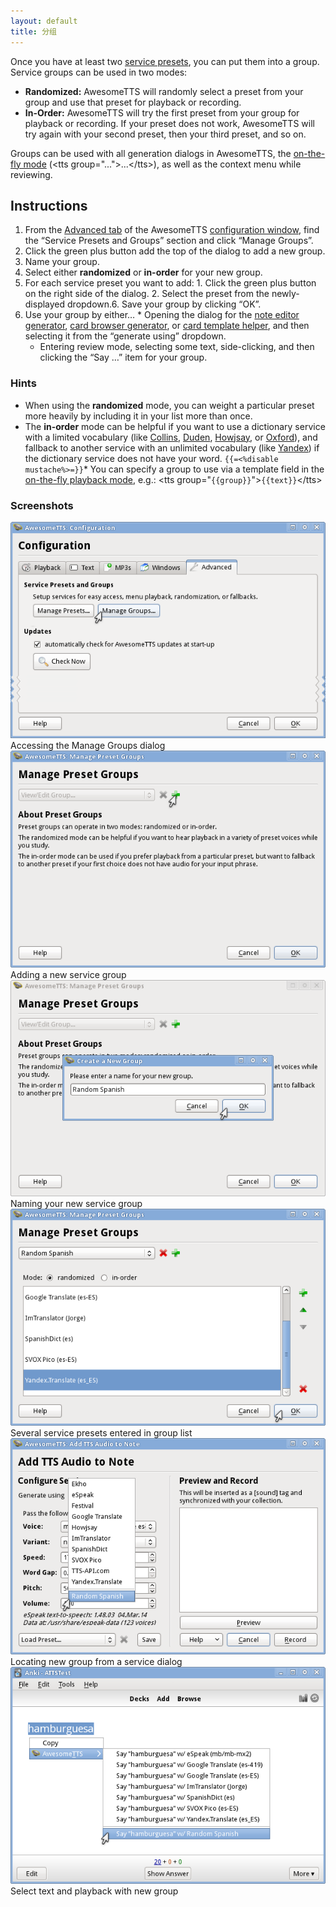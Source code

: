 ```yaml
---
layout: default
title: 分组
---
```


Once you have at least two [service  presets](presets.html), you can put them into a group. Service groups can be used in  two modes:

*   **Randomized:** AwesomeTTS will randomly select a preset      from your group and use that preset for playback or recording.
*   **In-Order:** AwesomeTTS will try the first preset from      your group for playback or recording. If your preset does not work,      AwesomeTTS will try again with your second preset, then your third      preset, and so on.

Groups can be used with all generation dialogs in AwesomeTTS, the  [on-the-fly mode](on-the-fly.html)  (&lt;tts group="...">...&lt;/tts&gt;), as well as the context  menu while reviewing.

## Instructions

1.  From the [Advanced tab](/config/advanced.html) of the AwesomeTTS      [configuration window](/config), find the &ldquo;Service      Presets and Groups&rdquo; section and click &ldquo;Manage      Groups&rdquo;.
2.  Click the green plus button add the top of the dialog to add a new      group.
3.  Name your group.
4.  Select either **randomized** or **in-order**      for your new group.
5.  For each service preset you want to add:
        1.  Click the green plus button on the right side of the              dialog.
    2.  Select the preset from the newly-displayed dropdown.6.  Save your group by clicking &ldquo;OK&rdquo;.
7.  Use your group by either&hellip;
        *   Opening the dialog for the [note editor              generator](editor.html), [card browser generator](browser.html), or              [card template helper](on-the-fly.html), and then              selecting it from the &ldquo;generate using&rdquo;              dropdown.
    *   Entering review mode, selecting some text, side-clicking, and              then clicking the &ldquo;Say &hellip;&rdquo; item for your              group.

### Hints

*   When using the **randomized** mode, you can weight a      particular preset more heavily by including it in your list more than      once.
*   The **in-order** mode can be helpful if you want to use      a dictionary service with a limited vocabulary (like      [Collins](/services/collins.html),      [Duden](/services/duden.html),      [Howjsay](/services/howjsay.html), or      [Oxford](/services/oxford.html)), and fallback to another      service with an unlimited vocabulary (like      [Yandex](/services/yandex.html)) if the dictionary service does      not have your word.
    `{{=<%disable mustache%>=}}`*   You can specify a group to use via a template field in the          [on-the-fly playback mode](on-the-fly.html), e.g.:          &lt;tts&nbsp;group="`{{group}}`"&gt;`{{text}}`&lt;/tts&gt;

### Screenshots
![mouse hovers the Manage Groups button in the Advanced tab](/assets/images/usage.groups.config.png)        Accessing the Manage Groups dialog                
![mouse hovers the add button in the Manage Groups dialog](/assets/images/usage.groups.initial.png)        Adding a new service group                
![user enters &ldquo;Random Spanish&rdquo; as a group name](/assets/images/usage.groups.naming.png)        Naming your new service group                
![several presets have been entered; mouse hovers OK button](/assets/images/usage.groups.added.png)        Several service presets entered in group list                
![&ldquo;Random Spanish&rdquo; shown in service dialog dropdown](/assets/images/usage.groups.dropdown.png) Locating new group from a service dialog                
![&ldquo;Random Spanish&rdquo; seen in the review context menu](/assets/images/usage.groups.context.png)Select text and playback with new group    